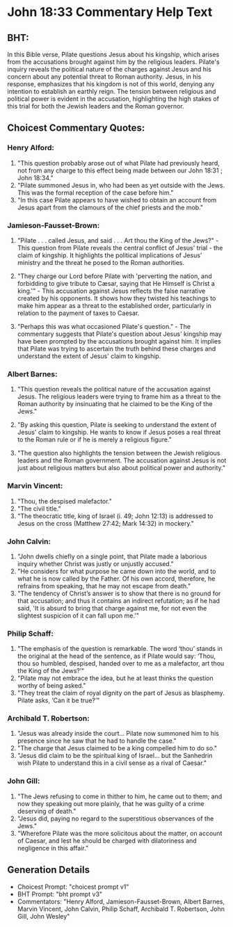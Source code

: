 # John 18:33 Commentary Help Text

## BHT:
In this Bible verse, Pilate questions Jesus about his kingship, which arises from the accusations brought against him by the religious leaders. Pilate's inquiry reveals the political nature of the charges against Jesus and his concern about any potential threat to Roman authority. Jesus, in his response, emphasizes that his kingdom is not of this world, denying any intention to establish an earthly reign. The tension between religious and political power is evident in the accusation, highlighting the high stakes of this trial for both the Jewish leaders and the Roman governor.

## Choicest Commentary Quotes:
### Henry Alford:
1. "This question probably arose out of what Pilate had previously heard, not from any charge to this effect being made between our John 18:31 ; John 18:34."
2. "Pilate summoned Jesus in, who had been as yet outside with the Jews. This was the formal reception of the case before him."
3. "In this case Pilate appears to have wished to obtain an account from Jesus apart from the clamours of the chief priests and the mob."

### Jamieson-Fausset-Brown:
1. "Pilate . . . called Jesus, and said . . . Art thou the King of the Jews?" - This question from Pilate reveals the central conflict of Jesus' trial - the claim of kingship. It highlights the political implications of Jesus' ministry and the threat he posed to the Roman authorities.

2. "They charge our Lord before Pilate with 'perverting the nation, and forbidding to give tribute to Cæsar, saying that He Himself is Christ a king.'" - This accusation against Jesus reflects the false narrative created by his opponents. It shows how they twisted his teachings to make him appear as a threat to the established order, particularly in relation to the payment of taxes to Caesar.

3. "Perhaps this was what occasioned Pilate's question." - The commentary suggests that Pilate's question about Jesus' kingship may have been prompted by the accusations brought against him. It implies that Pilate was trying to ascertain the truth behind these charges and understand the extent of Jesus' claim to kingship.

### Albert Barnes:
1. "This question reveals the political nature of the accusation against Jesus. The religious leaders were trying to frame him as a threat to the Roman authority by insinuating that he claimed to be the King of the Jews." 

2. "By asking this question, Pilate is seeking to understand the extent of Jesus' claim to kingship. He wants to know if Jesus poses a real threat to the Roman rule or if he is merely a religious figure." 

3. "The question also highlights the tension between the Jewish religious leaders and the Roman government. The accusation against Jesus is not just about religious matters but also about political power and authority."

### Marvin Vincent:
1. "Thou, the despised malefactor."
2. "The civil title."
3. "The theocratic title, king of Israel (i. 49; John 12:13) is addressed to Jesus on the cross (Matthew 27:42; Mark 14:32) in mockery."

### John Calvin:
1. "John dwells chiefly on a single point, that Pilate made a laborious inquiry whether Christ was justly or unjustly accused."
2. "He considers for what purpose he came down into the world, and to what he is now called by the Father. Of his own accord, therefore, he refrains from speaking, that he may not escape from death."
3. "The tendency of Christ’s answer is to show that there is no ground for that accusation; and thus it contains an indirect refutation; as if he had said, 'It is absurd to bring that charge against me, for not even the slightest suspicion of it can fall upon me.'"

### Philip Schaff:
1. "The emphasis of the question is remarkable. The word ‘thou’ stands in the original at the head of the sentence, as if Pilate would say: ‘Thou, thou so humbled, despised, handed over to me as a malefactor, art thou the King of the Jews?’"
2. "Pilate may not embrace the idea, but he at least thinks the question worthy of being asked."
3. "They treat the claim of royal dignity on the part of Jesus as blasphemy. Pilate asks, ‘Can it be true?’"

### Archibald T. Robertson:
1. "Jesus was already inside the court... Pilate now summoned him to his presence since he saw that he had to handle the case." 
2. "The charge that Jesus claimed to be a king compelled him to do so." 
3. "Jesus did claim to be the spiritual king of Israel... but the Sanhedrin wish Pilate to understand this in a civil sense as a rival of Caesar."

### John Gill:
1. "The Jews refusing to come in thither to him, he came out to them; and now they speaking out more plainly, that he was guilty of a crime deserving of death."
2. "Jesus did, paying no regard to the superstitious observances of the Jews."
3. "Wherefore Pilate was the more solicitous about the matter, on account of Caesar, and lest he should be charged with dilatoriness and negligence in this affair."


## Generation Details
- Choicest Prompt: "choicest prompt v1"
- BHT Prompt: "bht prompt v3"
- Commentators: "Henry Alford, Jamieson-Fausset-Brown, Albert Barnes, Marvin Vincent, John Calvin, Philip Schaff, Archibald T. Robertson, John Gill, John Wesley"
